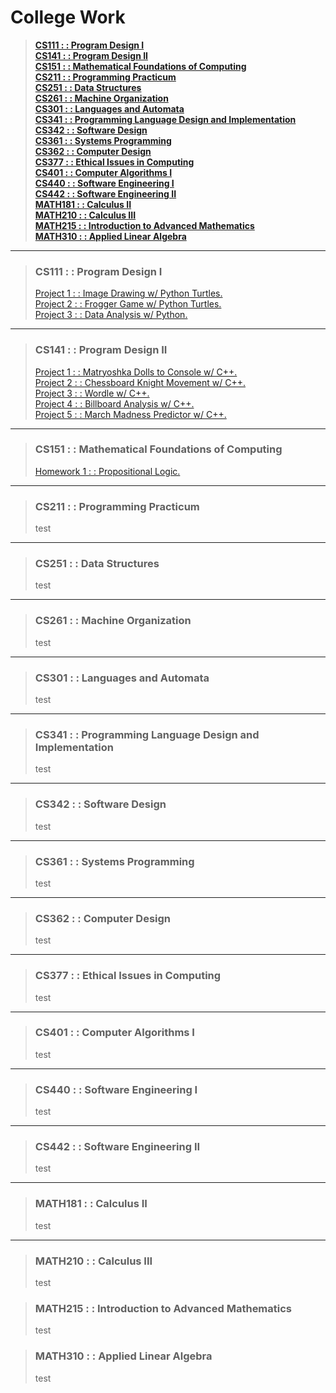 # College Work
> [**CS111 : : Program Design I**](#cs111---program-design-i "CS111")   
> [**CS141 : : Program Design II**](#cs141---program-design-ii "CS141")  
> [**CS151 : : Mathematical Foundations of Computing**](#cs151---mathematical-foundations-of-computing "CS151")  
> [**CS211 : : Programming Practicum**](#cs211---programming-practicum "CS211")  
> [**CS251 : : Data Structures**](#cs251---data-structures "CS251")  
> [**CS261 : : Machine Organization**](#cs261---machine-organization "CS261")  
> [**CS301 : : Languages and Automata**](#cs301---languages-and-automata "CS301")  
> [**CS341 : : Programming Language Design and Implementation**](#cs341---programming-language-design-and-implementation "CS341")  
> [**CS342 : : Software Design**](#cs342---software-design "CS342")  
> [**CS361 : : Systems Programming**](#cs361---systems-programming "CS361")  
> [**CS362 : : Computer Design**](#cs362---computer-design "CS362")  
> [**CS377 : : Ethical Issues in Computing**](#cs377---ethical-issues-in-computing "CS377")  
> [**CS401 : : Computer Algorithms I**](#cs401---computer-algorithms-i "CS401")  
> [**CS440 : : Software Engineering I**](#cs440---software-engineering-i "CS440")  
> [**CS442 : : Software Engineering II**](#cs442---software-engineering-ii "CS442")  
> [**MATH181 : : Calculus II**](#math181---calculus-ii "MATH181")  
> [**MATH210 : : Calculus III**](#math210---calculus-iii "MATH210")  
> [**MATH215 : : Introduction to Advanced Mathematics**](#math215---introduction-to-advanced-mathematics "MATH215")  
> [**MATH310 : : Applied Linear Algebra**](#math310---applied-linear-algebra "MATH310")  
---
> ### CS111 : : Program Design I
> [Project 1 : : Image Drawing w/ Python Turtles.](https://github.com/typeRYOON/College-Work/tree/main/CS111/Project-1 "CS111-Project-1")  
> [Project 2 : : Frogger Game w/ Python Turtles.](https://github.com/typeRYOON/College-Work/tree/main/CS111/Project-2 "CS111-Project-2")  
> [Project 3 : : Data Analysis w/ Python.](https://github.com/typeRYOON/College-Work/tree/main/CS111/Project-3 "CS111-Project-3")
---
> ### CS141 : : Program Design II
> [Project 1 : : Matryoshka Dolls to Console w/ C++.](https://github.com/typeRYOON/College-Work/blob/main/CS141/Project-1)  
> [Project 2 : : Chessboard Knight Movement w/ C++.](https://github.com/typeRYOON/College-Work/blob/main/CS141/Project-2)  
> [Project 3 : : Wordle w/ C++.](https://github.com/typeRYOON/College-Work/blob/main/CS141/Project-3)  
> [Project 4 : : Billboard Analysis w/ C++.](https://github.com/typeRYOON/College-Work/blob/main/CS141/Project-4)  
> [Project 5 : : March Madness Predictor w/ C++.](https://github.com/typeRYOON/College-Work/blob/main/CS141/Project-5)
---
> ### CS151 : : Mathematical Foundations of Computing
> [Homework 1 : : Propositional Logic.](https://github.com/typeRYOON/College-Work/blob/main/CS151/Homework/HW-1/CS151-HW-1.pdf)
---
> ### CS211 : : Programming Practicum
> test
---
> ### CS251 : : Data Structures
> test
---
> ### CS261 : : Machine Organization
> test
---
> ### CS301 : : Languages and Automata
> test
---
> ### CS341 : : Programming Language Design and Implementation
> test
---
> ### CS342 : : Software Design
> test
---
> ### CS361 : : Systems Programming
> test
---
> ### CS362 : : Computer Design
> test
---
> ### CS377 : : Ethical Issues in Computing
> test
---
> ### CS401 : : Computer Algorithms I
> test
---
> ### CS440 : : Software Engineering I
> test
---
> ### CS442 : : Software Engineering II
> test
---
> ### MATH181 : : Calculus II
> test
---
> ### MATH210 : : Calculus III
> test

> ### MATH215 : : Introduction to Advanced Mathematics
> test

> ### MATH310 : : Applied Linear Algebra
> test
